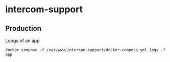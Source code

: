 # intercom-support

## Production

Loogs of an app

```shell script
docker compose -f /var/www/intercom-support/docker-compose.yml logs -f app
```
